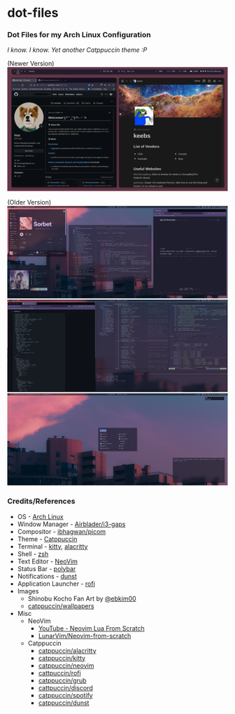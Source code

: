 # dot-files

### Dot Files for my Arch Linux Configuration

*I know. I know. Yet another Catppuccin theme :P* 

(Newer Version)
![Desktop Screenshot](Images/desktop-screenshot.png)

(Older Version)
![Desktop Screenshot 1](Images/screenshot-1.png)
![Desktop Screenshot 2](Images/screenshot-2.png)
![Desktop Screenshot 3](Images/screenshot-3.png)

### Credits/References
* OS - [Arch Linux](https://wiki.archlinux.org/title/Arch_Linux)
* Window Manager - [Airblader/i3-gaps](https://github.com/Airblader/i3)
* Compositor - [ibhagwan/picom](https://github.com/ibhagwan/picom)
* Theme - [Catppuccin](https://github.com/catppuccin/catppuccin)
* Terminal - [kitty](https://github.com/kovidgoyal/kitty), [alacritty](https://github.com/alacritty/alacritty)
* Shell - [zsh](https://github.com/ohmyzsh/ohmyzsh/wiki) 
* Text Editor - [NeoVim](https://github.com/neovim/neovim)
* Status Bar - [polybar](https://github.com/polybar/polybar)
* Notifications - [dunst](https://github.com/dunst-project/dunst)
* Application Launcher - [rofi](https://github.com/davatorium/rofi)
* Images
    * Shinobu Kocho Fan Art by [@ebkim00](https://twitter.com/ebkim00?lang=en)
    * [catppuccin/wallpapers](https://github.com/catppuccin/wallpapers)
* Misc
    * NeoVim
        * [YouTube - Neovim Lua From Scratch](https://www.youtube.com/watch?v=r3NOB8UjIPc&list=PLPDVgSbOnt7LXQ8DTzu37UwCpA0elyD0V)
        * [LunarVim/Neovim-from-scratch](https://github.com/LunarVim/Neovim-from-scratch)
    * Catppuccin 
        * [catppuccin/alacritty](https://github.com/catppuccin/alacritty)
        * [catppuccin/kitty](https://github.com/catppuccin/kitty)
        * [catppuccin/neovim](https://github.com/catppuccin/nvim)
        * [cattpuccin/rofi](https://github.com/catppuccin/rofi)
        * [catppuccin/grub](https://github.com/catppuccin/grub)
        * [cattpuccin/discord](https://github.com/catppuccin/discord)
        * [catppuccin/spotify](https://github.com/catppuccin/spicetify)
        * [catppuccin/dunst](https://github.com/catppuccin/catppuccin)

